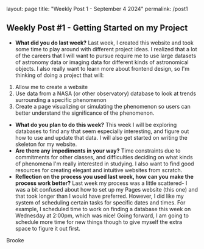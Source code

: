 layout: page
title: "Weekly Post 1 - September 4 2024"
permalink: /post1

## Weekly Post #1 - Getting Started on my Project

- __What did you do last week?__
  Last week, I created this website and took some time to play around with different project ideas. I realized that a lot of the careers that I will want to pursue require me to use large datasets of astronomy data or imaging data for different kinds of astronomical objects. I also really want to learn more about frontend design, so I'm thinking of doing a project that will:
1. Allow me to create a website
2. Use data from a NASA (or other observatory) database to look at trends surrounding a specific phenomenon
3. Create a page visualizing or simulating the phenomenon so users can better understand the significance of the phenomenon.
  
- __What do you plan to do this week?__
  This week I will be exploring databases to find any that seem especially interesting, and figure out how to use and update that data. I will also get started on writing the skeleton for my website. 
- __Are there any impediments in your way?__
  Time constraints due to commitments for other classes, and difficulties deciding on what kinds of phenomena I'm really interested in studying. I also want to find good resources for creating elegant and intuitive websites from scratch. 
- __Reflection on the process you used last week, how can you make the process work better?__
  Last week my process was a little scattered- I was a bit confused about how to set up my Pages website (this one) and that took longer than I would have preferred. However, I did like my system of scheduling certain tasks for specific dates and times. For example, I scheduled time to work on finding a database this week on Wednesday at 2:00pm, which was nice! Going forward, I am going to schedule more time for new things though to give myself the extra space to figure it out first.

Brooke

